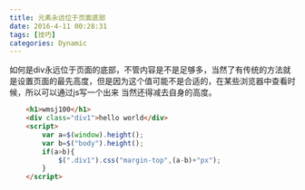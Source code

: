 ```yaml
---
title: 元素永远位于页面底部
date: 2016-4-11 00:28:31
tags: [技巧]
categories: Dynamic
---
```


如何是div永远位于页面的底部，不管内容是不是足够多，当然了有传统的方法就是设置页面的最先高度，但是因为这个值可能不是合适的，在某些浏览器中查看时候，所以可以通过js写一个出来
当然还得减去自身的高度。

```html
    <h1>wmsj100</h1>
    <div class="div1">hello world</div>
    <script>
    	var a=$(window).height();
    	var b=$("body").height();
    	if(a>b){
    		$(".div1").css("margin-top",(a-b)+"px");
    	}
    </script>
```

